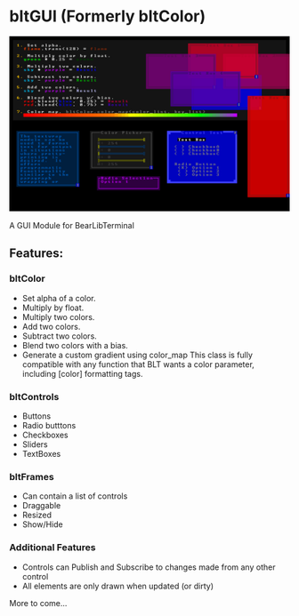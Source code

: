 # bltGUI  (Formerly bltColor)

![Example](/example.png)

A GUI Module for BearLibTerminal

## Features:

### bltColor
* Set alpha of a color.
* Multiply by float.
* Multiply two colors.
* Add two colors.
* Subtract two colors.
* Blend two colors with a bias.
* Generate a custom gradient using color_map
This class is fully compatible with any function that BLT wants a color parameter, including [color] formatting tags.

### bltControls
* Buttons
* Radio butttons
* Checkboxes
* Sliders
* TextBoxes

### bltFrames
* Can contain a list of controls
* Draggable
* Resized
* Show/Hide

### Additional Features
* Controls can Publish and Subscribe to changes made from any other control
* All elements are only drawn when updated (or dirty)

More to come...
